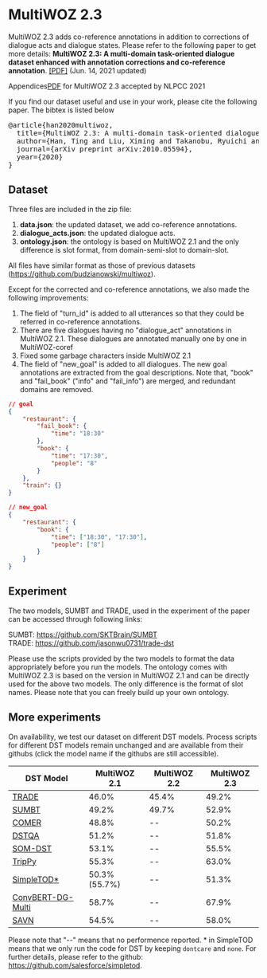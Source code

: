 # MultiWOZ 2.3

MultiWOZ 2.3 adds co-reference annotations in addition to corrections of dialogue acts and dialogue states. Please refer to the following paper to get more details:
**MultiWOZ 2.3: A multi-domain task-oriented dialogue dataset enhanced with annotation corrections and co-reference annotation**. [[PDF]](https://arxiv.org/abs/2010.05594) (Jun. 14, 2021 updated)

Appendices[PDF](https://github.com/lexmen318/MultiWOZ-coref/blob/main/appendix_new.pdf) for MultiWOZ 2.3 accepted by NLPCC 2021

If you find our dataset useful and use in your work, please cite the following paper. The bibtex is listed below
<pre>
@article{han2020multiwoz,
  title={MultiWOZ 2.3: A multi-domain task-oriented dialogue dataset enhanced with annotation corrections and co-reference annotation},
  author={Han, Ting and Liu, Ximing and Takanobu, Ryuichi and Lian, Yixin and Huang, Chongxuan and Wan, Dazhen and Peng, Wei and Huang, Minlie},
  journal={arXiv preprint arXiv:2010.05594},
  year={2020}
}
</pre>

## Dataset

Three files are included in the zip file:

1. **data.json**: the updated dataset, we add co-reference annotations.
2. **dialogue_acts.json**: the updated dialogue acts. 
3. **ontology.json**: the ontology is based on MultiWOZ 2.1 and the only difference is slot format, from domain-semi-slot to domain-slot.

All files have similar format as those of previous datasets (https://github.com/budzianowski/multiwoz).

Except for the corrected and co-reference annotations, we also made the following improvements:

1. The field of "turn_id" is added to all utterances so that they could be referred in co-reference annotations.
2. There are five dialogues having no "dialogue_act" annotations in MultiWOZ 2.1. These dialogues are annotated manually one by one in MultiWOZ-coref 
3. Fixed some garbage characters inside MultiWOZ 2.1
4. The field of "new_goal" is added to all dialogues. The new goal annotations are extracted from the goal descriptions. Note that, "book" and "fail_book" ("info" and "fail_info") are merged, and redundant domains are removed.

```json
// goal
{
    "restaurant": {
        "fail_book": {
            "time": "18:30"
        },
        "book": {
            "time": "17:30",
            "people": "8"
        }
    },
    "train": {}
}
```

```json
// new_goal
{
    "restaurant": {
        "book": {
            "time": ["18:30", "17:30"],
            "people": ["8"]
        }
    }
}
```



## Experiment

The two models, SUMBT and TRADE, used in the experiment of the paper can be accessed through following links:

SUMBT: https://github.com/SKTBrain/SUMBT <br/>
TRADE: https://github.com/jasonwu0731/trade-dst <br/>

Please use the scripts provided by the two models to format the data appropriately before you run the models. The ontology comes with MultiWOZ 2.3 is based on the version in MultiWOZ 2.1 and can be directly used for the above two models. The only difference is the format of slot names. Please note that you can freely build up your own ontology.

## More experiments
On availability, we test our dataset on different DST models. Process scripts for different DST models remain unchanged and are available from their githubs (click the model name if the githubs are still accessible).

| DST Model | MultiWOZ 2.1 | MultiWOZ 2.2 | MultiWOZ 2.3 |
| --------- | ------------ | ------------ | ------------ |
| [TRADE](https://github.com/jasonwu0731/trade-dst) | 46.0% | 45.4% | 49.2% |
| [SUMBT](https://github.com/SKTBrain/SUMBT) | 49.2% | 49.7% | 52.9% |
| [COMER](https://github.com/renll/ComerNet) | 48.8% | -- | 50.2% |
| [DSTQA](https://github.com/alexa/dstqa) | 51.2% | --| 51.8% |
| [SOM-DST](https://github.com/clovaai/som-dst) | 53.1% | -- | 55.5% |
| [TripPy](https://gitlab.cs.uni-duesseldorf.de/general/dsml/trippy-public) | 55.3% |  -- | 63.0% |
| [SimpleTOD*](https://github.com/salesforce/simpletod) | 50.3% (55.7%) | -- | 51.3% |
| [ConvBERT-DG-Multi](https://github.com/alexa/dialoglue) | 58.7% | -- | 67.9% |
| [SAVN](https://github.com/wyxlzsq/savn) | 54.5% | -- | 58.0% |

Please note that "--" means that no performence reported. * in SimpleTOD means that we only run the code for DST by keeping `dontcare` and `none`. For further details, please refer to the github: https://github.com/salesforce/simpletod.
